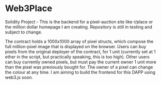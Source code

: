# Web3Place
Solidity Project - This is the backend for a pixel-auction site like r/place or the million dollar homepage I am creating. Repository is still in testing and subject to change.

The contract holds a 1000x1000 array of pixel structs, which compose the full million-pixel image that is displayed on the browser. Users can buy pixels from the original deployer of the contract, for 1 unit (currently set at 1 ether in the script, but practically speaking, this is too high). Other users can buy currently owned pixels, but must pay the current owner 1 unit more than the pixel was previously bought for. The owner of a pixel can change the colour at any time. I am aiming to build the frontend for this DAPP using web3.js soon. 
